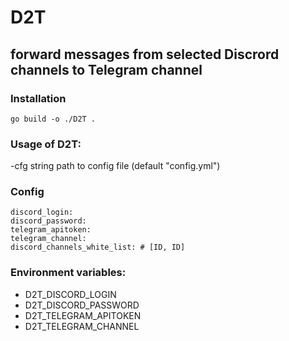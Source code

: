 # D2T
## forward messages from selected Discrord channels to Telegram channel

### Installation
```shell script
go build -o ./D2T .
```

### Usage of D2T:
  -cfg string
        path to config file (default "config.yml")

### Config
```
discord_login:
discord_password:
telegram_apitoken:
telegram_channel:
discord_channels_white_list: # [ID, ID]
```

### Environment variables:
* D2T_DISCORD_LOGIN
* D2T_DISCORD_PASSWORD
* D2T_TELEGRAM_APITOKEN
* D2T_TELEGRAM_CHANNEL
